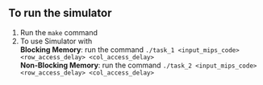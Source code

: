 ## To run the simulator

1. Run the `make` command
2. To use Simulator with  
    **Blocking Memory**: run the command `./task_1 <input_mips_code> <row_access_delay> <col_access_delay>`  
    **Non-Blocking Memory**: run the command `./task_2 <input_mips_code> <row_access_delay> <col_access_delay>`
